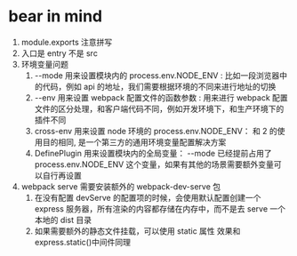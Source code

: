 # bear in mind

1. module.exports 注意拼写
2. 入口是 entry 不是 src
3. 环境变量问题
   1. --mode 用来设置模块内的 process.env.NODE_ENV : 比如一段浏览器中的代码，例如 api 的地址，我们需要根据环境的不同来进行地址的切换
   2. --env 用来设置 webpack 配置文件的函数参数 : 用来进行 webpack 配置文件的区分处理，和客户端代码不同，例如开发环境下，和生产环境下的插件不同
   3. cross-env 用来设置 node 环境的 process.env.NODE_ENV： 和 2 的使用目的相同, 是一个第三方的通用环境变量配置解决方案
   4. DefinePlugin 用来设置模块内的全局变量： --mode 已经提前占用了 process.env.NODE_ENV 这个变量，如果有其他的场景需要额外变量可以自行再设置
4. webpack serve 需要安装额外的 webpack-dev-serve 包
   1. 在没有配置 devServe 的配置项的时候，会使用默认配置创建一个 express 服务器，所有渲染的内容都存储在内存中，而不是去 serve 一个本地的 dist 目录
   2. 如果需要额外的静态文件挂载，可以使用 static 属性 效果和 express.static()中间件同理

